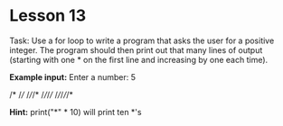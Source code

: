 # Lesson 13
Task: Use a for loop to write a program that asks the user for a positive integer. The program should then print out that many lines of output (starting with one * on the first line and increasing by one each time).

**Example input:**
Enter a number: 5

/*
/*/*
/*/*/*
/*/*/*/*
/*/*/*/*/*

**Hint:**
print("*" * 10)
will print ten *'s 
